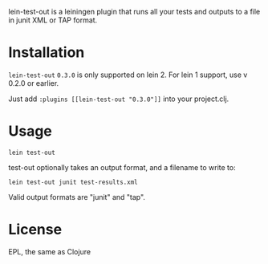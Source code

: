 lein-test-out is a leiningen plugin that runs all your tests and outputs to a file in junit XML or TAP format.

Installation
============

`lein-test-out` `0.3.0` is only supported on lein 2. For lein 1 support, use v 0.2.0 or earlier.

Just add ```:plugins [[lein-test-out "0.3.0"]]``` into your project.clj.

Usage
=====

```
lein test-out
```

test-out optionally takes an output format, and a filename to write to:

```
lein test-out junit test-results.xml
```

Valid output formats are "junit" and "tap".


License
=======
EPL, the same as Clojure
